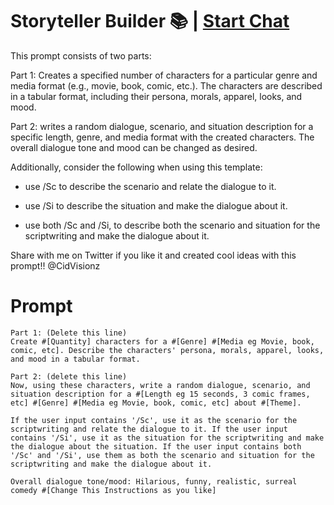 

# Storyteller Builder 📚 | [Start Chat](https://gptcall.net/chat.html?data=%7B%22contact%22%3A%7B%22id%22%3A%221d9dfa43-efc5-4d87-9286-c6e4ae1952a5%22%2C%22flow%22%3Atrue%7D%7D)
This prompt consists of two parts:



Part 1: Creates a specified number of characters for a particular genre and media format (e.g., movie, book, comic, etc.). The characters are described in a tabular format, including their persona, morals, apparel, looks, and mood.



Part 2: writes a random dialogue, scenario, and situation description for a specific length, genre, and media format with the created characters. The overall dialogue tone and mood can be changed as desired.



Additionally, consider the following when using this template:

- use /Sc to describe the scenario and relate the dialogue to it.

- use /Si to describe the situation and make the dialogue about it.

- use both /Sc and /Si, to describe both the scenario and situation for the scriptwriting and make the dialogue about it.



Share with me on Twitter if you like it and created cool ideas with this prompt!! @CidVisionz

# Prompt

```
Part 1: (Delete this line)
Create #[Quantity] characters for a #[Genre] #[Media eg Movie, book, comic, etc]. Describe the characters' persona, morals, apparel, looks, and mood in a tabular format.

Part 2: (delete this line)
Now, using these characters, write a random dialogue, scenario, and situation description for a #[Length eg 15 seconds, 3 comic frames, etc] #[Genre] #[Media eg Movie, book, comic, etc] about #[Theme].

If the user input contains '/Sc', use it as the scenario for the scriptwriting and relate the dialogue to it. If the user input contains '/Si', use it as the situation for the scriptwriting and make the dialogue about the situation. If the user input contains both '/Sc' and '/Si', use them as both the scenario and situation for the scriptwriting and make the dialogue about it.

Overall dialogue tone/mood: Hilarious, funny, realistic, surreal comedy #[Change This Instructions as you like]
```





